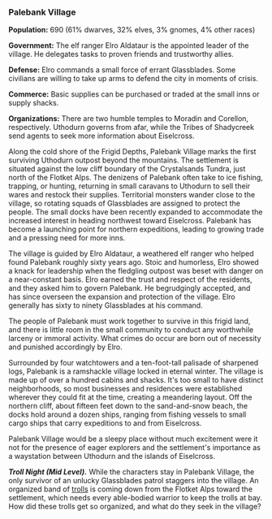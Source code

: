 ### Palebank Village

**Population:** 690 (61% dwarves, 32% elves, 3% gnomes, 4% other races)

**Government:** The elf ranger Elro Aldataur is the appointed leader of the village. He delegates tasks to proven friends and trustworthy allies.

**Defense:** Elro commands a small force of errant Glassblades. Some civilians are willing to take up arms to defend the city in moments of crisis.

**Commerce:** Basic supplies can be purchased or traded at the small inns or supply shacks.

**Organizations:** There are two humble temples to Moradin and Corellon, respectively. Uthodurn governs from afar, while the Tribes of Shadycreek send agents to seek more information about Eiselcross.

Along the cold shore of the Frigid Depths, Palebank Village marks the first surviving Uthodurn outpost beyond the mountains. The settlement is situated against the low cliff boundary of the Crystalsands Tundra, just north of the Flotket Alps. The denizens of Palebank often take to ice fishing, trapping, or hunting, returning in small caravans to Uthodurn to sell their wares and restock their supplies. Territorial monsters wander close to the village, so rotating squads of Glassblades are assigned to protect the people. The small docks have been recently expanded to accommodate the increased interest in heading northwest toward Eiselcross. Palebank has become a launching point for northern expeditions, leading to growing trade and a pressing need for more inns.

The village is guided by Elro Aldataur, a weathered elf ranger who helped found Palebank roughly sixty years ago. Stoic and humorless, Elro showed a knack for leadership when the fledgling outpost was beset with danger on a near-constant basis. Elro earned the trust and respect of the residents, and they asked him to govern Palebank. He begrudgingly accepted, and has since overseen the expansion and protection of the village. Elro generally has sixty to ninety Glassblades at his command.

The people of Palebank must work together to survive in this frigid land, and there is little room in the small community to conduct any worthwhile larceny or immoral activity. What crimes do occur are born out of necessity and punished accordingly by Elro.

Surrounded by four watchtowers and a ten-foot-tall palisade of sharpened logs, Palebank is a ramshackle village locked in eternal winter. The village is made up of over a hundred cabins and shacks. It's too small to have distinct neighborhoods, so most businesses and residences were established wherever they could fit at the time, creating a meandering layout. Off the northern cliff, about fifteen feet down to the sand-and-snow beach, the docks hold around a dozen ships, ranging from fishing vessels to small cargo ships that carry expeditions to and from Eiselcross.

Palebank Village would be a sleepy place without much excitement were it not for the presence of eager explorers and the settlement's importance as a waystation between Uthodurn and the islands of Eiselcross.

_**Troll Night (Mid Level).**_ While the characters stay in Palebank Village, the only survivor of an unlucky Glassblades patrol staggers into the village. An organized band of [trolls](https://www.dndbeyond.com/monsters/troll) is coming down from the Flotket Alps toward the settlement, which needs every able-bodied warrior to keep the trolls at bay. How did these trolls get so organized, and what do they seek in the village?